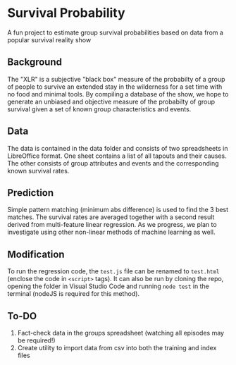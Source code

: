 # Survival Probability
A fun project to estimate group survival probabilities based on data from a popular survival reality show

## Background
The "XLR" is a subjective "black box" measure of the probabilty of a group of people to survive an extended stay in the wilderness for a set time with no food and minimal tools. By compiling a database of the show, we hope to generate an unbiased and objective measure of the probabilty of group survival given a set of known group characteristics and events. 

## Data
The data is contained in the data folder and consists of two spreadsheets in LibreOffice format. One sheet contains a list of all tapouts and their causes. The other consists of group attributes and events and the corresponding known survival rates.

## Prediction
Simple pattern matching (minimum abs difference) is used to find the 3 best matches. The survival rates are averaged together with a second result derived from multi-feature linear regression. As we progress, we plan to investigate using other non-linear methods of machine learning as well. 

## Modification
To run the regression code, the `test.js` file can be renamed to `test.html` (enclose the code in `<script>` tags). It can also be run by cloning the repo, opening the folder in Visual Studio Code and running `node test` in the terminal (nodeJS is required for this method).

## To-DO
1. Fact-check data in the groups spreadsheet (watching all episodes may be required!)
2. Create utility to import data from csv into both the training and index files


